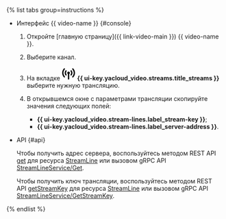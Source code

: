 {% list tabs group=instructions %}

- Интерфейс {{ video-name }} {#console}

  1. Откройте [главную страницу]({{ link-video-main }}) {{ video-name }}.
  1. Выберите канал.
  1. На вкладке ![image](../../_assets/console-icons/antenna-signal.svg) **{{ ui-key.yacloud_video.streams.title_streams }}** выберите нужную трансляцию.
  1. В открывшемся окне с параметрами трансляции скопируйте значения следующих полей:

      * **{{ ui-key.yacloud_video.stream-lines.label_stream-key }}**;
      * **{{ ui-key.yacloud_video.stream-lines.label_server-address }}**.

- API {#api}

  Чтобы получить адрес сервера, воспользуйтесь методом REST API [get](../../video/api-ref/StreamLine/get.md) для ресурса [StreamLine](../../video/api-ref/StreamLine/index.md) или вызовом gRPC API [StreamLineService/Get](../../video/api-ref/grpc/stream_line_service.md#Get).

  Чтобы получить ключ трансляции, воспользуйтесь методом REST API [getStreamKey](../../video/api-ref/StreamLine/getStreamKey.md) для ресурса [StreamLine](../../video/api-ref/StreamLine/index.md) или вызовом gRPC API [StreamLineService/GetStreamKey](../../video/api-ref/grpc/stream_line_service.md#GetStreamKey).

{% endlist %}
